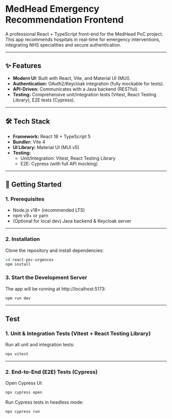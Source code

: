 # MedHead Emergency Recommendation Frontend

A professional React + TypeScript front-end for the MedHead PoC project.  
This app recommends hospitals in real-time for emergency interventions, integrating NHS specialities and secure authentication.

---

## ✨ Features

- **Modern UI:** Built with React, Vite, and Material UI (MUI).
- **Authentication:** OAuth2/Keycloak integration (fully mockable for tests).
- **API-Driven:** Communicates with a Java backend (RESTful).
- **Testing:** Comprehensive unit/integration tests (Vitest, React Testing Library), E2E tests (Cypress).

---

## 🛠️ Tech Stack

- **Framework:** React 18 + TypeScript 5
- **Bundler:** Vite 4
- **UI Library:** Material UI (MUI v5)
- **Testing:**
    - Unit/Integration: Vitest, React Testing Library
    - E2E: Cypress (with full API mocking)

---

## 🚀 Getting Started

### **1. Prerequisites**

- Node.js v18+ (recommended LTS)
- npm v9+ or yarn
- (Optional for local dev) Java backend & Keycloak server

---

### **2. Installation**

Clone the repository and install dependencies:

```bash
cd react-poc-urgences
npm install
```

### **3. Start the Development Server**

The app will be running at http://localhost:5173:

```bash
npm run dev
```

---

## Test

### **1. Unit & Integration Tests (Vitest + React Testing Library)**

Run all unit and integration tests:

```bash
npx vitest
```

---

### **2. End-to-End (E2E) Tests (Cypress)**

Open Cypress UI:

```bash
npx cypress open
```

Run Cypress tests in headless mode:

```bash
npx cypress run
```
